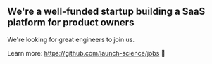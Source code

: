 ## We're a well-funded startup building a SaaS platform for product owners

We're looking for great engineers to join us.

Learn more: https://github.com/launch-science/jobs
🚀
